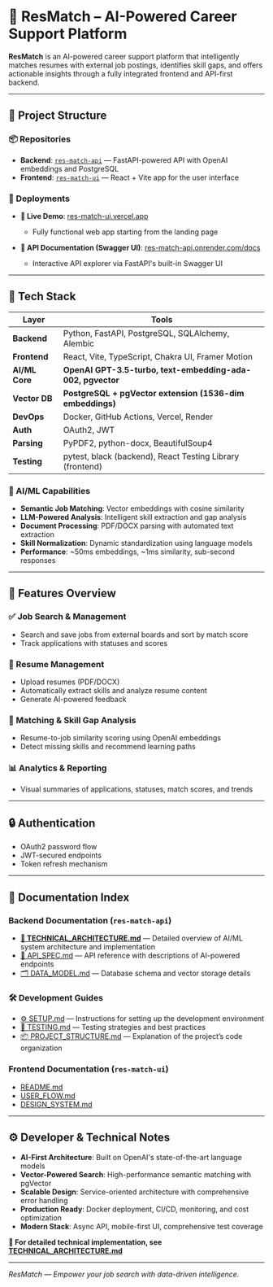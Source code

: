 # 🧠 ResMatch – AI-Powered Career Support Platform

**ResMatch** is an AI-powered career support platform that intelligently matches resumes with external job postings, identifies skill gaps, and offers actionable insights through a fully integrated frontend and API-first backend.

---

## 🔗 Project Structure

### 📦 Repositories

- **Backend**: [`res-match-api`](https://github.com/s1120258/res-match-api) — FastAPI-powered API with OpenAI embeddings and PostgreSQL
- **Frontend**: [`res-match-ui`](https://github.com/s1120258/res-match-ui) — React + Vite app for the user interface

### 🚀 Deployments

- **🔹 Live Demo**: [res-match-ui.vercel.app](https://res-match-ui.vercel.app)

  - Fully functional web app starting from the landing page

- **🔹 API Documentation (Swagger UI)**: [res-match-api.onrender.com/docs](https://res-match-api.onrender.com/docs)
  - Interactive API explorer via FastAPI's built-in Swagger UI

---

## 🧰 Tech Stack

| Layer          | Tools                                                      |
| -------------- | ---------------------------------------------------------- |
| **Backend**    | Python, FastAPI, PostgreSQL, SQLAlchemy, Alembic           |
| **Frontend**   | React, Vite, TypeScript, Chakra UI, Framer Motion          |
| **AI/ML Core** | **OpenAI GPT-3.5-turbo, text-embedding-ada-002, pgvector** |
| **Vector DB**  | **PostgreSQL + pgVector extension (1536-dim embeddings)**  |
| **DevOps**     | Docker, GitHub Actions, Vercel, Render                     |
| **Auth**       | OAuth2, JWT                                                |
| **Parsing**    | PyPDF2, python-docx, BeautifulSoup4                        |
| **Testing**    | pytest, black (backend), React Testing Library (frontend)  |

### 🤖 AI/ML Capabilities

- **Semantic Job Matching**: Vector embeddings with cosine similarity
- **LLM-Powered Analysis**: Intelligent skill extraction and gap analysis
- **Document Processing**: PDF/DOCX parsing with automated text extraction
- **Skill Normalization**: Dynamic standardization using language models
- **Performance**: ~50ms embeddings, ~1ms similarity, sub-second responses

---

## 📝 Features Overview

### ✅ Job Search & Management

- Search and save jobs from external boards and sort by match score
- Track applications with statuses and scores

### 📄 Resume Management

- Upload resumes (PDF/DOCX)
- Automatically extract skills and analyze resume content
- Generate AI-powered feedback

### 🤖 Matching & Skill Gap Analysis

- Resume-to-job similarity scoring using OpenAI embeddings
- Detect missing skills and recommend learning paths

### 📊 Analytics & Reporting

- Visual summaries of applications, statuses, match scores, and trends

---

## 🔒 Authentication

- OAuth2 password flow
- JWT-secured endpoints
- Token refresh mechanism

---

## 📁 Documentation Index

### Backend Documentation (`res-match-api`)

- **[🧠 TECHNICAL_ARCHITECTURE.md](./docs/TECHNICAL_ARCHITECTURE.md)** — Detailed overview of AI/ML system architecture and implementation
- [📁 API_SPEC.md](./docs/API_SPEC.md) — API reference with descriptions of AI-powered endpoints
- [🗂️ DATA_MODEL.md](./docs/DATA_MODEL.md) — Database schema and vector storage details

### 🛠️ Development Guides

- [⚙️ SETUP.md](./docs/SETUP.md) — Instructions for setting up the development environment
- [🧪 TESTING.md](./docs/TESTING.md) — Testing strategies and best practices
- [📦 PROJECT_STRUCTURE.md](./docs/PROJECT_STRUCTURE.md) — Explanation of the project’s code organization

### Frontend Documentation (`res-match-ui`)

- [README.md](https://github.com/s1120258/res-match-ui/blob/main/README.md)
- [USER_FLOW.md](https://github.com/s1120258/res-match-ui/blob/main/docs/USER_FLOW.md)
- [DESIGN_SYSTEM.md](https://github.com/s1120258/res-match-ui/blob/main/docs/DESIGN_SYSTEM.md)

---

## ⚙️ Developer & Technical Notes

- **AI-First Architecture**: Built on OpenAI's state-of-the-art language models
- **Vector-Powered Search**: High-performance semantic matching with pgVector
- **Scalable Design**: Service-oriented architecture with comprehensive error handling
- **Production Ready**: Docker deployment, CI/CD, monitoring, and cost optimization
- **Modern Stack**: Async API, mobile-first UI, comprehensive test coverage

**📖 For detailed technical implementation, see [TECHNICAL_ARCHITECTURE.md](./docs/TECHNICAL_ARCHITECTURE.md)**

---

_ResMatch — Empower your job search with data-driven intelligence._
